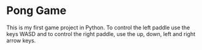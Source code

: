 # Pong Game
This is my first game project in Python. To control the left paddle use the keys WASD and to control the right paddle, use the up, down, left and right arrow keys. 
